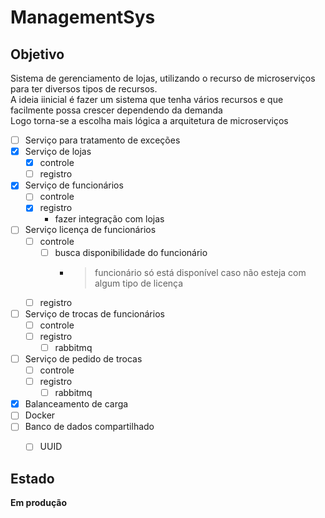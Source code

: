# ManagementSys

## Objetivo
Sistema de gerenciamento de lojas, utilizando o recurso de microserviços para ter diversos tipos de recursos.  
A ideia iinicial é fazer um sistema que tenha vários recursos e que facilmente possa crescer dependendo da demanda  
Logo torna-se a escolha mais lógica a arquitetura de microserviços

- [ ] Serviço para tratamento de exceções
- [x] Serviço de lojas
  - [x] controle
  - [ ] registro
- [x] Serviço de funcionários 
  - [ ] controle
  - [x] registro
    - fazer integração com lojas
- [ ] Serviço licença de funcionários
  - [ ] controle
    - [ ] busca disponibilidade do funcionário 
      - > funcionário só está disponível caso não esteja com algum tipo de licença
  - [ ] registro
- [ ] Serviço de trocas de funcionários
  - [ ] controle
  - [ ] registro
    - [ ] rabbitmq
- [ ] Serviço de pedido de trocas
  - [ ] controle
  - [ ] registro
    - [ ] rabbitmq
- [x] Balanceamento de carga
- [ ] Docker
- [ ] Banco de dados compartilhado
  - [ ] UUID


## Estado
**Em produção**